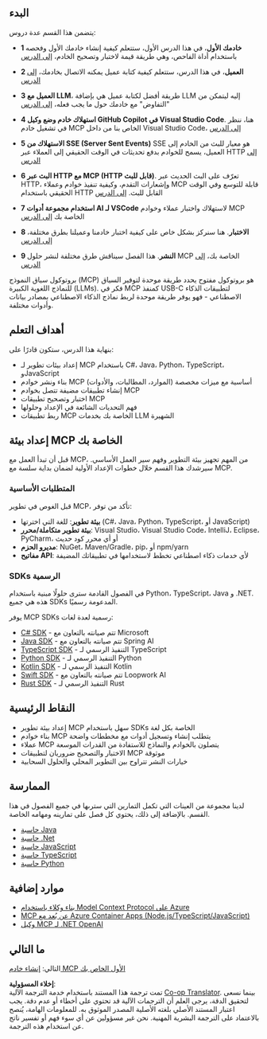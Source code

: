 <!--
CO_OP_TRANSLATOR_METADATA:
{
  "original_hash": "860935ff95d05b006d1d3323e8e3f9e8",
  "translation_date": "2025-07-13T17:11:44+00:00",
  "source_file": "03-GettingStarted/README.md",
  "language_code": "ar"
}
-->
## البدء  

يتضمن هذا القسم عدة دروس:

- **1 خادمك الأول**، في هذا الدرس الأول، ستتعلم كيفية إنشاء خادمك الأول وفحصه باستخدام أداة الفاحص، وهي طريقة قيمة لاختبار وتصحيح الخادم، [إلى الدرس](01-first-server/README.md)

- **2 العميل**، في هذا الدرس، ستتعلم كيفية كتابة عميل يمكنه الاتصال بخادمك، [إلى الدرس](02-client/README.md)

- **3 العميل مع LLM**، طريقة أفضل لكتابة عميل هي بإضافة LLM إليه ليتمكن من "التفاوض" مع خادمك حول ما يجب فعله، [إلى الدرس](03-llm-client/README.md)

- **4 استهلاك خادم وضع وكيل GitHub Copilot في Visual Studio Code**. هنا، ننظر في تشغيل خادم MCP الخاص بنا من داخل Visual Studio Code، [إلى الدرس](04-vscode/README.md)

- **5 الاستهلاك من SSE (Server Sent Events)** SSE هو معيار للبث من الخادم إلى العميل، يسمح للخوادم بدفع تحديثات في الوقت الحقيقي إلى العملاء عبر HTTP [إلى الدرس](05-sse-server/README.md)

- **6 البث عبر HTTP مع MCP (HTTP قابل للبث)**. تعرّف على البث الحديث عبر HTTP، وإشعارات التقدم، وكيفية تنفيذ خوادم وعملاء MCP قابلة للتوسع وفي الوقت الحقيقي باستخدام HTTP القابل للبث. [إلى الدرس](06-http-streaming/README.md)

- **7 استخدام مجموعة أدوات AI لـ VSCode** لاستهلاك واختبار عملاء وخوادم MCP الخاصة بك [إلى الدرس](07-aitk/README.md)

- **8 الاختبار**. هنا سنركز بشكل خاص على كيفية اختبار خادمنا وعميلنا بطرق مختلفة، [إلى الدرس](08-testing/README.md)

- **9 النشر**. هذا الفصل سيناقش طرق مختلفة لنشر حلول MCP الخاصة بك، [إلى الدرس](09-deployment/README.md)


بروتوكول سياق النموذج (MCP) هو بروتوكول مفتوح يحدد طريقة موحدة لتوفير السياق للنماذج اللغوية الكبيرة (LLMs). فكر في MCP كمنفذ USB-C لتطبيقات الذكاء الاصطناعي - فهو يوفر طريقة موحدة لربط نماذج الذكاء الاصطناعي بمصادر بيانات وأدوات مختلفة.

## أهداف التعلم

بنهاية هذا الدرس، ستكون قادرًا على:

- إعداد بيئات تطوير لـ MCP باستخدام C#، Java، Python، TypeScript، وJavaScript
- بناء ونشر خوادم MCP أساسية مع ميزات مخصصة (الموارد، المطالبات، والأدوات)
- إنشاء تطبيقات مضيفة تتصل بخوادم MCP
- اختبار وتصحيح تطبيقات MCP
- فهم التحديات الشائعة في الإعداد وحلولها
- ربط تطبيقات MCP الخاصة بك بخدمات LLM الشهيرة

## إعداد بيئة MCP الخاصة بك

قبل أن تبدأ العمل مع MCP، من المهم تجهيز بيئة التطوير وفهم سير العمل الأساسي. سيرشدك هذا القسم خلال خطوات الإعداد الأولية لضمان بداية سلسة مع MCP.

### المتطلبات الأساسية

قبل الغوص في تطوير MCP، تأكد من توفر:

- **بيئة تطوير**: للغة التي اخترتها (C#، Java، Python، TypeScript، أو JavaScript)
- **بيئة تطوير متكاملة/محرر**: Visual Studio، Visual Studio Code، IntelliJ، Eclipse، PyCharm، أو أي محرر كود حديث
- **مديرو الحزم**: NuGet، Maven/Gradle، pip، أو npm/yarn
- **مفاتيح API**: لأي خدمات ذكاء اصطناعي تخطط لاستخدامها في تطبيقاتك المضيفة


### SDKs الرسمية

في الفصول القادمة سترى حلولًا مبنية باستخدام Python، TypeScript، Java و .NET. هذه هي جميع SDKs المدعومة رسميًا.

يوفر MCP SDKs رسمية لعدة لغات:
- [C# SDK](https://github.com/modelcontextprotocol/csharp-sdk) - تتم صيانته بالتعاون مع Microsoft
- [Java SDK](https://github.com/modelcontextprotocol/java-sdk) - تتم صيانته بالتعاون مع Spring AI
- [TypeScript SDK](https://github.com/modelcontextprotocol/typescript-sdk) - التنفيذ الرسمي لـ TypeScript
- [Python SDK](https://github.com/modelcontextprotocol/python-sdk) - التنفيذ الرسمي لـ Python
- [Kotlin SDK](https://github.com/modelcontextprotocol/kotlin-sdk) - التنفيذ الرسمي لـ Kotlin
- [Swift SDK](https://github.com/modelcontextprotocol/swift-sdk) - تتم صيانته بالتعاون مع Loopwork AI
- [Rust SDK](https://github.com/modelcontextprotocol/rust-sdk) - التنفيذ الرسمي لـ Rust

## النقاط الرئيسية

- إعداد بيئة تطوير MCP سهل باستخدام SDKs الخاصة بكل لغة
- بناء خوادم MCP يتطلب إنشاء وتسجيل أدوات مع مخططات واضحة
- عملاء MCP يتصلون بالخوادم والنماذج للاستفادة من القدرات الموسعة
- الاختبار والتصحيح ضروريان لتطبيقات MCP موثوقة
- خيارات النشر تتراوح بين التطوير المحلي والحلول السحابية

## الممارسة

لدينا مجموعة من العينات التي تكمل التمارين التي سترىها في جميع الفصول في هذا القسم. بالإضافة إلى ذلك، يحتوي كل فصل على تمارينه ومهامه الخاصة.

- [حاسبة Java](./samples/java/calculator/README.md)
- [حاسبة .Net](../../../03-GettingStarted/samples/csharp)
- [حاسبة JavaScript](./samples/javascript/README.md)
- [حاسبة TypeScript](./samples/typescript/README.md)
- [حاسبة Python](../../../03-GettingStarted/samples/python)

## موارد إضافية

- [بناء وكلاء باستخدام Model Context Protocol على Azure](https://learn.microsoft.com/azure/developer/ai/intro-agents-mcp)
- [MCP عن بُعد مع Azure Container Apps (Node.js/TypeScript/JavaScript)](https://learn.microsoft.com/samples/azure-samples/mcp-container-ts/mcp-container-ts/)
- [وكيل MCP لـ .NET OpenAI](https://learn.microsoft.com/samples/azure-samples/openai-mcp-agent-dotnet/openai-mcp-agent-dotnet/)

## ما التالي

التالي: [إنشاء خادم MCP الأول الخاص بك](01-first-server/README.md)

**إخلاء المسؤولية**:  
تمت ترجمة هذا المستند باستخدام خدمة الترجمة الآلية [Co-op Translator](https://github.com/Azure/co-op-translator). بينما نسعى لتحقيق الدقة، يرجى العلم أن الترجمات الآلية قد تحتوي على أخطاء أو عدم دقة. يجب اعتبار المستند الأصلي بلغته الأصلية المصدر الموثوق به. للمعلومات الهامة، يُنصح بالاعتماد على الترجمة البشرية المهنية. نحن غير مسؤولين عن أي سوء فهم أو تفسير ناتج عن استخدام هذه الترجمة.
